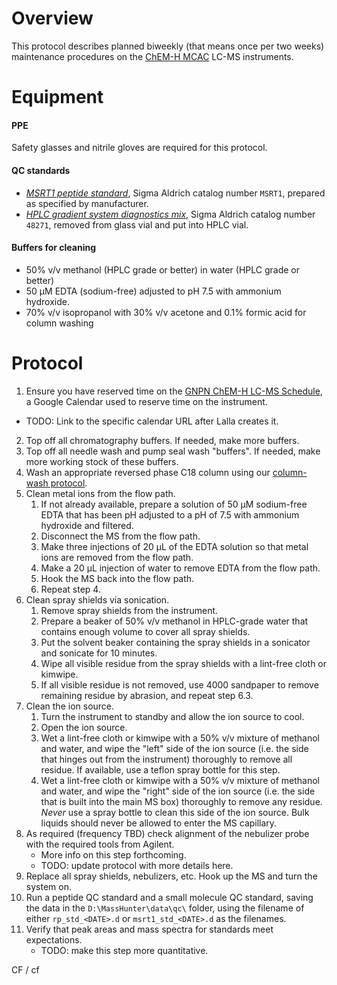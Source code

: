 # Overview

This protocol describes planned biweekly (that means once per two weeks) maintenance procedures on the [ChEM-H MCAC](https://chemh.stanford.edu/knowledge-centers/metabolic-chemistry-analysis-center) LC-MS instruments.

# Equipment
#### PPE
Safety glasses and nitrile gloves are required for this protocol.

#### QC standards
* [*MSRT1 peptide standard*](http://www.sigmaaldrich.com/catalog/product/sigma/msrt1?lang=en&region=US), Sigma Aldrich catalog number `MSRT1`, prepared as specified by manufacturer.
* [*HPLC gradient system diagnostics mix*](http://www.sigmaaldrich.com/catalog/product/supelco/48271?lang=en&region=US),  Sigma Aldrich catalog number `48271`, removed from glass vial and put into HPLC vial.

#### Buffers for cleaning
* 50% v/v methanol (HPLC grade or better) in water (HPLC grade or better)
* 50 &mu;M EDTA (sodium-free) adjusted to pH 7.5 with ammonium hydroxide.
* 70% v/v isopropanol with 30% v/v acetone and 0.1% formic acid for column washing

# Protocol
1. Ensure you have reserved time on the [GNPN ChEM-H LC-MS Schedule](https://calendar.google.com/), a Google Calendar used to reserve time on the instrument.
  * TODO: Link to the specific calendar URL after Lalla creates it.
2. Top off all chromatography buffers.  If needed, make more buffers.
3. Top off all needle wash and pump seal wash "buffers".  If needed, make more working stock of these buffers.
4. Wash an appropriate reversed phase C18 column using our [column-wash protocol](reverse_phase_column_wash_protocol.md).
5. Clean metal ions from the flow path.
	1. If not already available, prepare a solution of 50 &mu;M sodium-free EDTA that has been pH adjusted to a pH of 7.5 with ammonium hydroxide and filtered.
	2. Disconnect the MS from the flow path.
	3. Make three injections of 20 &mu;L of the EDTA solution so that metal ions are removed from the flow path.
	4. Make a 20 &mu;L injection of water to remove EDTA from the flow path.
	5. Hook the MS back into the flow path.
	6. Repeat step 4.
6. Clean spray shields via sonication.
	1. Remove spray shields from the instrument. 
	2. Prepare a beaker of 50% v/v methanol in HPLC-grade water that contains enough volume to cover all spray shields.
	3. Put the solvent beaker containing the spray shields in a sonicator and sonicate for 10 minutes.
	4. Wipe all visible residue from the spray shields with a lint-free cloth or kimwipe. 
	5. If all visible residue is not removed, use 4000 sandpaper to remove remaining residue by abrasion, and repeat step 6.3.
7. Clean the ion source.  
	1. Turn the instrument to standby and allow the ion source to cool.
	2. Open the ion source.
	3. Wet a lint-free cloth or kimwipe with a 50% v/v mixture of methanol and water, and wipe the "left" side of the ion source (i.e. the side that hinges out from the instrument) thoroughly to remove all residue.  If available, use a teflon spray bottle for this step.
	4. Wet a lint-free cloth or kimwipe with a 50% v/v mixture of methanol and water, and wipe the "right" side of the ion source (i.e. the side that is built into the main MS box) thoroughly to remove any residue.  _Never_ use a spray bottle to clean this side of the ion source.  Bulk liquids should never be allowed to enter the MS capillary.
8. As required (frequency TBD) check alignment of the nebulizer probe with the required tools from Agilent. 
	* More info on this step forthcoming.
	* TODO: update protocol with more details here.
9. Replace all spray shields, nebulizers, etc.  Hook up the MS and turn the system on.
10. Run a peptide QC standard and a small molecule QC standard, saving the data in the `D:\MassHunter\data\qc\` folder, using the filename of either `rp_std_<DATE>.d` or `msrt1_std_<DATE>.d` as the filenames.
11. Verify that peak areas and mass spectra for standards meet expectations.
	* TODO: make this step more quantitative.

CF / cf